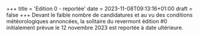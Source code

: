 +++
title = 'Edition 0 - reportée'
date = 2023-11-08T09:13:16+01:00
draft = false
+++
Devant le faible nombre de candidatures et au vu des conditions météorologiques annoncées, la solitaire du revermont édition #0 initialement prévue le 12 novembre 2023 est reportée à date ultérieure. 
